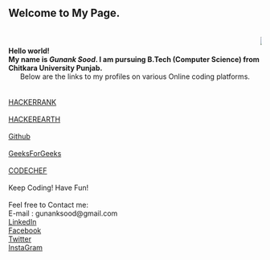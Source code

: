 ## Welcome to My Page.
<html>
<head></head>
<body>

<br>
<marquee><img src = "http://code.emc.com/images/code_icon.png"></marquee>
<b><br>Hello world!<br>My name is <i>Gunank Sood</i>. I am pursuing B.Tech (Computer Science) from Chitkara University Punjab.<br></b>
<center>Below are the links to my profiles on various Online coding platforms.</center><br><br>
<a target = "_blank" href = "https://www.hackerrank.com/12_gunank">HACKERRANK</a>
<br><br>
<a target = "_blank" href = "https://www.hackerearth.com/@gunanksood1222">HACKEREARTH</a>
<br><br>
<a target = "_blank" href = "https://github.com/gunanksood">Github</a>
<br><br>
<a target = "_blank" href = "http://auth.geeksforgeeks.org/profile.php?user=gunanksood&list=practice">GeeksForGeeks</a>
<br><br>
<a target = "_blank" href = "https://www.codechef.com/users/gunanksood">CODECHEF</a>
<br><br>
Keep Coding! Have Fun!<br>
<br>
Feel free to Contact me:<br>
E-mail : gunanksood@gmail.com<br>
<a target = "_blank" href = "https://www.linkedin.com/in/gunank-sood-883659a6/">LinkedIn </a><br>
<a target = "_blank" href = "https://www.facebook.com/gunanksood">Facebook </a><br>
<a target = "_blank" href = "https://twitter.com/gunanksood">Twitter </a><br>
<a target = "_blank" href = "https://www.instagram.com/gunanksood/">InstaGram </a><br>

<br>




